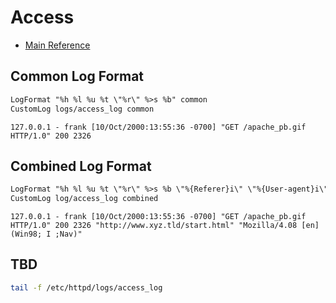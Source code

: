 # Access

- [Main Reference](https://httpd.apache.org/docs/2.4/logs.html#accesslog)

## Common Log Format

```txt
LogFormat "%h %l %u %t \"%r\" %>s %b" common
CustomLog logs/access_log common
```

```log
127.0.0.1 - frank [10/Oct/2000:13:55:36 -0700] "GET /apache_pb.gif HTTP/1.0" 200 2326
```

## Combined Log Format

```txt
LogFormat "%h %l %u %t \"%r\" %>s %b \"%{Referer}i\" \"%{User-agent}i\"" combined
CustomLog log/access_log combined
```

```log
127.0.0.1 - frank [10/Oct/2000:13:55:36 -0700] "GET /apache_pb.gif HTTP/1.0" 200 2326 "http://www.xyz.tld/start.html" "Mozilla/4.08 [en] (Win98; I ;Nav)"
```

## TBD

```sh
tail -f /etc/httpd/logs/access_log
```
